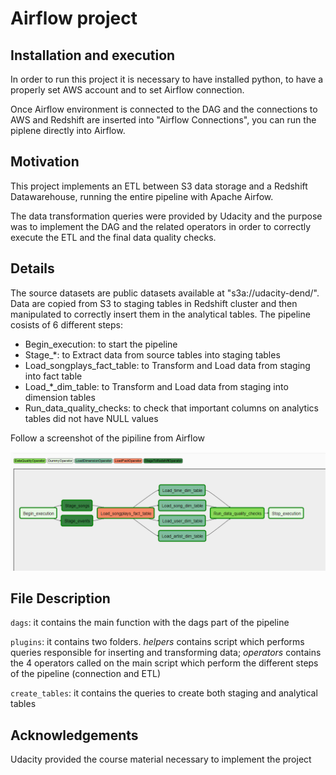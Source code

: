
# Airflow project

## Installation and execution
In order to run this project it is necessary to have installed python, to have a properly set AWS account and to set Airflow connection. 

Once Airflow environment is connected to the DAG and the connections to AWS and Redshift are inserted into "Airflow Connections",
you can run the piplene directly into Airflow.

## Motivation
This project implements an ETL between S3 data storage and a Redshift Datawarehouse, running the entire pipeline with Apache Airfow. 

The data transformation queries were provided by Udacity and the purpose was to implement the DAG and the related operators
in order to correctly execute the ETL and the final data quality checks. 

## Details

The source datasets are public datasets available at "s3a://udacity-dend/". Data are copied from S3 to staging tables in Redshift cluster and then manipulated
to correctly insert them in the analytical tables. The pipeline cosists of 6 different steps:
- Begin_execution: to start the pipeline
- Stage_*: to Extract data from source tables into staging tables
- Load_songplays_fact_table: to Transform and Load data from staging into fact table
- Load_*_dim_table: to Transform and Load data from staging into dimension tables
- Run_data_quality_checks: to check that important columns on analytics tables did not have NULL values

Follow a screenshot of the pipiline from Airflow

![Alt text](https://github.com/AleGuarnieri/Airflow-ETL/blob/main/Airflow_DAG.png)

## File Description 
```dags```: it contains the main function with the dags part of the pipeline

```plugins```: it contains two folders. *helpers* contains script which performs queries responsible for inserting and transforming data; 
		*operators* contains the 4 operators called on the main script which perform the different steps of the pipeline (connection and ETL)

```create_tables```: it contains the queries to create both staging and analytical tables

## Acknowledgements
Udacity provided the course material necessary to implement the project
